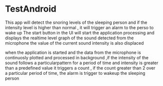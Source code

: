# TestAndroid


This app will detect the snoring levels of the sleeping person and if the intensity level is higher than normal , it will trigger an alarm to the perso to wake up The start button in the UI will start the application processing and displays the realtime level graph of the sound detected from the microphone the value of the current sound intensity is also displaced

when the application is started and the data from the microphone is continuosly plotted and processed in background ,if the intensity of the sound follows a particularpattern for a period of time and intensity is greater than a predefined value it triggers a count , if the count greater than 2 over a particular period of time, the alarm is trigger to wakeup the sleeping person
